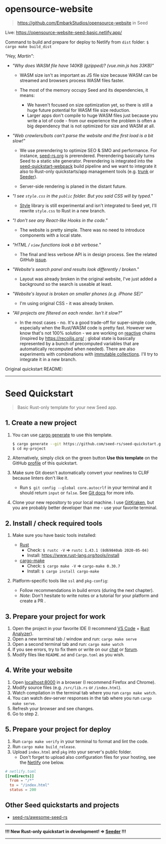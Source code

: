# opensource-website

> https://github.com/EmbarkStudios/opensource-website in Seed

Live: https://opensource-website-seed-basic.netlify.app/

Command to build and prepare for deploy to Netlify from `dist` folder: `$ cargo make build_dist`

_"Hey, Martin"_:
- _"Why does WASM file have 140KB (gzipped)? (vue.min.js has 33KB)"_

  - WASM size isn't as important as JS file size because WASM can be streamed and browsers process WASM files faster.

  - The most of the memory occupy Seed and its dependencies, it means:
    - We haven't focused on size optimization yet, so there is still a huge future potential for WASM file size reduction.
    - Larger apps don't compile to huge WASM files just because you write a lot of code - from our experience the problem is often a big dependency that is not optimized for size and WASM at all.

- _"Web crawlers/bots can't parse the website and the first load is a bit slow!"_

  - We use prerendering to optimize SEO & SMO and performance. For instance, [seed-rs.org](https://seed-rs.org/) is prerendered. Prerendering basically turns Seed to a static site generator. Prerendering is integrated into the [seed-quickstart-webpack](https://github.com/seed-rs/seed-quickstart-webpack) build pipeline and we want to integrate it also to Rust-only quickstarts/app management tools (e.g. [trunk](https://github.com/thedodd/trunk/issues/34) or [Seeder](https://github.com/MartinKavik/seeder)).
  
  - Server-side rendering is planed in the distant future.

- _"I see `style.css` in the `public` folder. But you said CSS will by typed."_

  - [Style](https://seed-style-hooks.netlify.app/style_home) library is still experimental and isn't integrated to Seed yet, I'll rewrite `style.css` to Rust in a new branch.

- _"I don't see any React-like Hooks in the code."_

  - The website is pretty simple. There was no need to introduce components with a local state.

- _"HTML / `view` functions look a bit verbose._"

  - The final and less verbose API is in design process. See the related GitHub [issue](https://github.com/seed-rs/seed/issues/525).

- _"Website's search panel and results look differently / broken."_
  - Layout was already broken in the original website, I've just added a background so the search is useable at least. 

- _"Website's layout is broken on smaller phones (e.g. iPhone SE)"_
  - I'm using original CSS - it was already broken.

- _"All projects are filtered on each render. Isn't it slow?"_

  - In the most cases - no. It's a good trade-off for super-simple code, especially when the Rust/WASM code is pretty fast. However we know that's not 100% solution - we are working on [reactive](https://seed-style-hooks.netlify.app/hooks_home) chains (inspired by https://recoiljs.org/ ; global state is basically represented by a bunch of precomputed variables that are automatically recomputed when needed). There are also experiments with combinations with [immutable collections](https://github.com/bodil/im-rs). I'll try to integrate it in a new branch.

Original quickstart README:

---


# Seed Quickstart

> Basic Rust-only template for your new Seed app.

## 1. Create a new project

1. You can use [cargo generate](https://github.com/ashleygwilliams/cargo-generate) to use this template.

    ```bash
    $ cargo generate --git https://github.com/seed-rs/seed-quickstart.git --name my-project
    $ cd my-project
    ```

1. Alternatively, simply click on the green button **Use this template** on the GitHub [profile](https://github.com/seed-rs/seed-quickstart) of this quickstart.

1. Make sure Git doesn't automatically convert your newlines to CLRF because linters don't like it.
    - Run `$ git config --global core.autocrlf` in your terminal and it should return `input` or `false`. See [Git docs](https://git-scm.com/book/en/v2/Customizing-Git-Git-Configuration) for more info.

1. Clone your new repository to your local machine. I use [GitKraken](https://www.gitkraken.com/), but you are probably better developer than me - use your favorite terminal.

## 2. Install / check required tools

1. Make sure you have basic tools installed:

   - [Rust](https://www.rust-lang.org) 
     - Check: `$ rustc -V` => `rustc 1.43.1 (8d69840ab 2020-05-04)`
     - Install: https://www.rust-lang.org/tools/install
   - [cargo-make](https://sagiegurari.github.io/cargo-make/)
     - Check: `$ cargo make -V` => `cargo-make 0.30.7`
     - Install: `$ cargo install cargo-make`
       
1. Platform-specific tools like `ssl` and `pkg-config`:
    - Follow recommendations in build errors (during the next chapter).
    - _Note_: Don't hesitate to write notes or a tutorial for your platform and create a PR .

## 3. Prepare your project for work

1. Open the project in your favorite IDE (I recommend [VS Code](https://code.visualstudio.com/) + [Rust Analyzer](https://rust-analyzer.github.io/)).
1. Open a new terminal tab / window and run: `cargo make serve`
1. Open a second terminal tab and run: `cargo make watch`
1. If you see errors, try to fix them or write on our [chat](https://discord.gg/JHHcHp5) or [forum](https://seed.discourse.group/).
1. Modify files like `README.md` and `Cargo.toml` as you wish.

## 4. Write your website

1. Open [localhost:8000](http://localhost:8000) in a browser (I recommend Firefox and Chrome).
1. Modify source files (e.g. `/src/lib.rs` or `/index.html`).
1. Watch compilation in the terminal tab where you run `cargo make watch`.
1. You can watch dev-server responses in the tab where you run `cargo make serve`.
1. Refresh your browser and see changes.
1. Go to step 2.

## 5. Prepare your project for deploy

1. Run `cargo make verify` in your terminal to format and lint the code.
1. Run `cargo make build_release`.
1. Upload `index.html` and `pkg` into your server's public folder.
   - Don't forget to upload also configuration files for your hosting, see the [Netlify](https://www.netlify.com/) one below.

```toml
# netlify.toml
[[redirects]]
  from = "/*"
  to = "/index.html"
  status = 200
```

## Other Seed quickstarts and projects

- [seed-rs/awesome-seed-rs](https://github.com/seed-rs/awesome-seed-rs)

---

**!!! New Rust-only quickstart in development! => [Seeder](https://github.com/MartinKavik/seeder) !!!**

---
